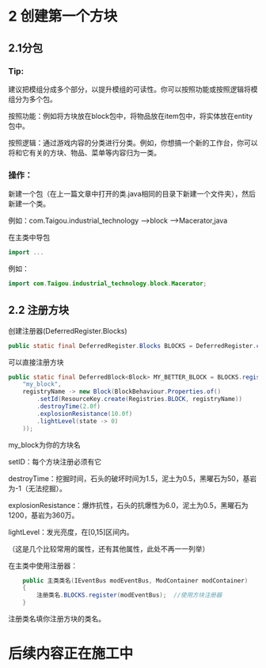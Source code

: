 # 2 创建第一个方块

## 2.1分包

### Tip:

建议把模组分成多个部分，以提升模组的可读性。你可以按照功能或按照逻辑将模组分为多个包。

按照功能：例如将方块放在block包中，将物品放在item包中，将实体放在entity包中。

按照逻辑：通过游戏内容的分类进行分类。例如，你想搞一个新的工作台，你可以将和它有关的方块、物品、菜单等内容归为一类。

### 操作：

新建一个包（在上一篇文章中打开的类.java相同的目录下新建一个文件夹），然后新建一个类。

例如：com.Taigou.industrial_technology -->block -->Macerator,java

在主类中导包

```java
import ...
```

例如：

```java
import com.Taigou.industrial_technology.block.Macerator;
```

## 2.2 注册方块

创建注册器(DeferredRegister.Blocks)

```java
public static final DeferredRegister.Blocks BLOCKS = DeferredRegister.createBlocks("yourmodid");
```

可以直接注册方块

```java
public static final DeferredBlock<Block> MY_BETTER_BLOCK = BLOCKS.register(
    "my_block", 
    registryName -> new Block(BlockBehaviour.Properties.of()
        .setId(ResourceKey.create(Registries.BLOCK, registryName))
        .destroyTime(2.0f)
        .explosionResistance(10.0f)
        .lightLevel(state -> 0)
    ));
```

my_block为你的方块名

setID：每个方块注册必须有它

destroyTime：挖掘时间，石头的破坏时间为1.5，泥土为0.5，黑曜石为50，基岩为-1（无法挖掘）。

explosionResistance：爆炸抗性，石头的抗爆性为6.0，泥土为0.5，黑曜石为1200，基岩为360万。

lightLevel：发光亮度，在[0,15]区间内。

（这是几个比较常用的属性，还有其他属性，此处不再一一列举）

在主类中使用注册器：

```java
    public 主类类名(IEventBus modEventBus, ModContainer modContainer)
    {
        注册类名.BLOCKS.register(modEventBus);	//使用方块注册器
    }
```

注册类名填你注册方块的类名。

# 后续内容正在施工中
